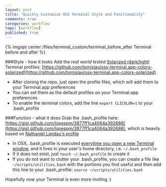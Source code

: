 ```yaml
---
layout: post
title: "Quickly Customize OSX Terminal Style and Functionality"
comments: true
categories: workflow
tags: [workflow]
published: true
---
```



{% imgopt center /files/terminal_custom/terminal_before_after Terminal before and after %}

<!--more-->

###Style - how it looks
Add the *real world tested* [Solarized (dark/light)](http://ethanschoonover.com/solarized) Terminal profiles: [https://github.com/tomislav/osx-terminal.app-colors-solarized](https://github.com/tomislav/osx-terminal.app-colors-solarized)

- After cloning the repo, just open the profile files, which will add them to your Terminal.app preferences
- You can set them as the default profiles on your Terminal.app preferences
- To enable the terminal colors, add the line `export CLICOLOR=1` to your .bash_profile

###Function - what it does
Grab the .bash_profile here: [https://gist.github.com/lopespm/3877ff1ca4064a392686](https://gist.github.com/lopespm/3877ff1ca4064a392686), which is heavily based on [Nathaniel Landau's profile](http://natelandau.com/my-mac-osx-bash_profile/)

- In OSX, .bash_profile is executed [everytime you open a new Terminal window](http://www.joshstaiger.org/archives/2005/07/bash_profile_vs.html), and it lives in your user's home directory, i.e. `~/.bash_profile`
- If it does not exist, just `touch ~/.bash_profile` to create it
- If you do not want to clutter your .bash_profile, you can create a file like `~/scripts/utilities.bash` with the portions you find useful and then add this line to your .bash_profile: `source ~/scripts/utilities.bash`


Hopefully now your Terminal is even more inviting :)